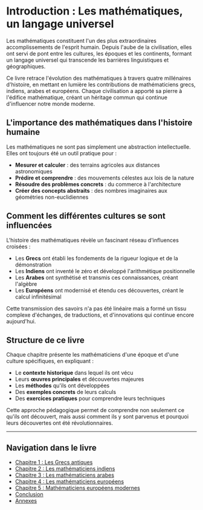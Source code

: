# Introduction : Les mathématiques, un langage universel

Les mathématiques constituent l'un des plus extraordinaires accomplissements de l'esprit humain. Depuis l'aube de la civilisation, elles ont servi de pont entre les cultures, les époques et les continents, formant un langage universel qui transcende les barrières linguistiques et géographiques.

Ce livre retrace l'évolution des mathématiques à travers quatre millénaires d'histoire, en mettant en lumière les contributions de mathématiciens grecs, indiens, arabes et européens. Chaque civilisation a apporté sa pierre à l'édifice mathématique, créant un héritage commun qui continue d'influencer notre monde moderne.

## L'importance des mathématiques dans l'histoire humaine

Les mathématiques ne sont pas simplement une abstraction intellectuelle. Elles ont toujours été un outil pratique pour :

- **Mesurer et calculer** : des terrains agricoles aux distances astronomiques
- **Prédire et comprendre** : des mouvements célestes aux lois de la nature
- **Résoudre des problèmes concrets** : du commerce à l'architecture
- **Créer des concepts abstraits** : des nombres imaginaires aux géométries non-euclidiennes

## Comment les différentes cultures se sont influencées

L'histoire des mathématiques révèle un fascinant réseau d'influences croisées :

- Les **Grecs** ont établi les fondements de la rigueur logique et de la démonstration
- Les **Indiens** ont inventé le zéro et développé l'arithmétique positionnelle
- Les **Arabes** ont synthétisé et transmis ces connaissances, créant l'algèbre
- Les **Européens** ont modernisé et étendu ces découvertes, créant le calcul infinitésimal

Cette transmission des savoirs n'a pas été linéaire mais a formé un tissu complexe d'échanges, de traductions, et d'innovations qui continue encore aujourd'hui.

## Structure de ce livre

Chaque chapitre présente les mathématiciens d'une époque et d'une culture spécifiques, en expliquant :

- Le **contexte historique** dans lequel ils ont vécu
- Leurs **œuvres principales** et découvertes majeures
- Les **méthodes** qu'ils ont développées
- Des **exemples concrets** de leurs calculs
- Des **exercices pratiques** pour comprendre leurs techniques

Cette approche pédagogique permet de comprendre non seulement ce qu'ils ont découvert, mais aussi comment ils y sont parvenus et pourquoi leurs découvertes ont été révolutionnaires.

---

## Navigation dans le livre

- [Chapitre 1 : Les Grecs antiques](01_Grecs_antiques/README.md)
- [Chapitre 2 : Les mathématiciens indiens](02_Mathematiciens_indiens/README.md)
- [Chapitre 3 : Les mathématiciens arabes](03_Mathematiciens_arabes/README.md)
- [Chapitre 4 : Les mathématiciens européens](04_Mathematiciens_europeens/README.md)
- [Chapitre 5 : Mathématiciens européens modernes](05_Mathematiciens_modernes/README.md)
- [Conclusion](06_Conclusion.md)
- [Annexes](07_Annexes.md)
